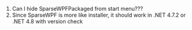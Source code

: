 1. Can I hide SparseWPFPackaged from start menu???
2. Since SparseWPF is more like installer, it should work in .NET 4.7.2 or .NET 4.8 with version check